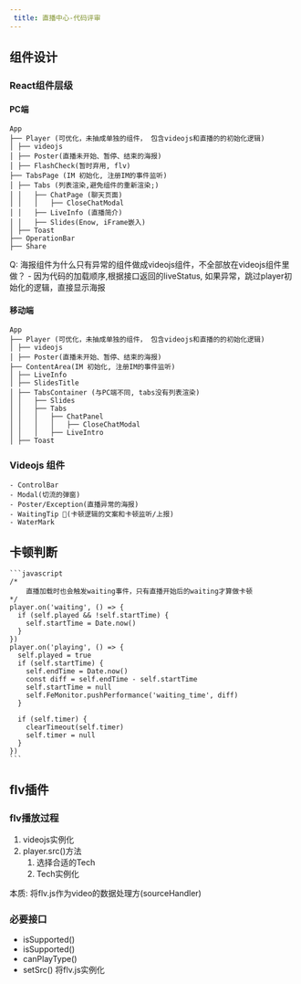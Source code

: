 ```yaml
---
 title: 直播中心-代码评审
---
```


## 组件设计

### React组件层级

#### PC端

    App
    ├── Player (可优化，未抽成单独的组件， 包含videojs和直播的的初始化逻辑)
    │ ├── videojs
    │ ├── Poster(直播未开始、暂停、结束的海报)
    │ ├── FlashCheck(暂时弃用, flv)
    ├── TabsPage (IM 初始化, 注册IM的事件监听)
    │ ├── Tabs (列表渲染,避免组件的重新渲染;)
    │ │   ├── ChatPage (聊天页面)
    │ │   │   ├── CloseChatModal
    │ │   ├── LiveInfo (直播简介)
    │ │   ├── Slides(Enow, iFrame嵌入)
    │ ├── Toast
    ├── OperationBar
    ├── Share

   Q: 海报组件为什么只有异常的组件做成videojs组件，不全部放在videojs组件里做？
    -  因为代码的加载顺序,根据接口返回的liveStatus, 如果异常，跳过player初始化的逻辑，直接显示海报

#### 移动端

    App
    ├── Player (可优化，未抽成单独的组件， 包含videojs和直播的的初始化逻辑)
    │ ├── videojs
    │ ├── Poster(直播未开始、暂停、结束的海报)
    ├── ContentArea(IM 初始化, 注册IM的事件监听)
    │ ├── LiveInfo
    │ ├── SlidesTitle
    │ ├── TabsContainer (与PC端不同, tabs没有列表渲染)
    │ │   ├── Slides
    │ │   ├── Tabs
    │ │   │   ├── ChatPanel
    │ │   │   │   ├── CloseChatModal
    │ │   │   ├── LiveIntro
    │ ├── Toast

### Videojs 组件

    - ControlBar
    - Modal(切流的弹窗)
    - Poster/Exception(直播异常的海报)
    - WaitingTip (卡顿逻辑的文案和卡顿监听/上报)
    - WaterMark

## 卡顿判断

    ```javascript
    /*
        直播加载时也会触发waiting事件，只有直播开始后的waiting才算做卡顿
    */
    player.on('waiting', () => {
      if (self.played && !self.startTime) {
        self.startTime = Date.now()
      }
    })
    player.on('playing', () => {
      self.played = true
      if (self.startTime) {
        self.endTime = Date.now()
        const diff = self.endTime - self.startTime
        self.startTime = null
        self.FeMonitor.pushPerformance('waiting_time', diff)
      }

      if (self.timer) {
        clearTimeout(self.timer)
        self.timer = null
      }
    })
    ```

## flv插件

### flv播放过程

1. videojs实例化
2. player.src()方法
   1. 选择合适的Tech
   2. Tech实例化

本质: 将flv.js作为video的数据处理方(sourceHandler)

### 必要接口

- isSupported()
- isSupported()
- canPlayType()
- setSrc() 将flv.js实例化
